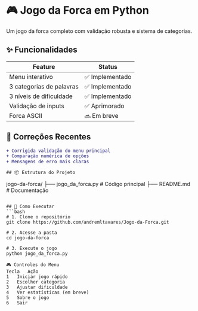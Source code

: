 # 🎮 Jogo da Forca em Python

Um jogo da forca completo com validação robusta e sistema de categorias.

## ✨ Funcionalidades
| Feature | Status |
|---------|--------|
| Menu interativo | ✅ Implementado |
| 3 categorias de palavras | ✅ Implementado |
| 3 níveis de dificuldade | ✅ Implementado |
| Validação de inputs | ✅ Aprimorado |
| Forca ASCII | 🔜 Em breve |

## 🐛 Correções Recentes
```diff
+ Corrigida validação do menu principal
+ Comparação numérica de opções
+ Mensagens de erro mais claras

## 📦 Estrutura do Projeto
```
jogo-da-forca/
├── jogo_da_forca.py    # Código principal
├── README.md           # Documentação
```

## 🚀 Como Executar
```bash
# 1. Clone o repositório
git clone https://github.com/andremltavares/Jogo-da-Forca.git

# 2. Acesse a pasta
cd jogo-da-forca

# 3. Execute o jogo
python jogo_da_forca.py

🎮 Controles do Menu
Tecla	Ação
1	Iniciar jogo rápido
2	Escolher categoria
3	Ajustar dificuldade
4	Ver estatísticas (em breve)
5	Sobre o jogo
6	Sair

